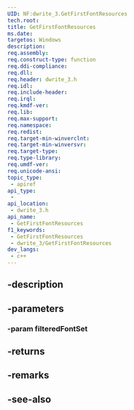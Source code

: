 ```yaml
---
UID: NF:dwrite_3.GetFirstFontResources
tech.root: 
title: GetFirstFontResources
ms.date: 
targetos: Windows
description: 
req.assembly: 
req.construct-type: function
req.ddi-compliance: 
req.dll: 
req.header: dwrite_3.h
req.idl: 
req.include-header: 
req.irql: 
req.kmdf-ver: 
req.lib: 
req.max-support: 
req.namespace: 
req.redist: 
req.target-min-winverclnt: 
req.target-min-winversvr: 
req.target-type: 
req.type-library: 
req.umdf-ver: 
req.unicode-ansi: 
topic_type:
 - apiref
api_type:
 - 
api_location:
 - dwrite_3.h
api_name:
 - GetFirstFontResources
f1_keywords:
 - GetFirstFontResources
 - dwrite_3/GetFirstFontResources
dev_langs:
 - c++
---
```


## -description

## -parameters

### -param filteredFontSet

## -returns

## -remarks

## -see-also

